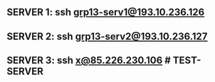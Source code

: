 SERVER 1:      ssh grp13-serv1@193.10.236.126      
------------------------------------------------------------------
SERVER 2:      ssh grp13-serv2@193.10.236.127
------------------------------------------------------------------
SERVER 3:      ssh x@85.226.230.106                # TEST-SERVER
------------------------------------------------------------------
